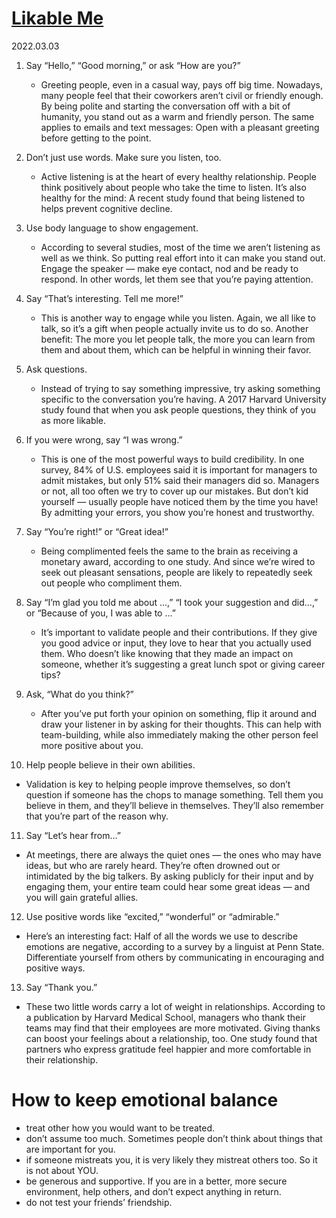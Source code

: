 # [Likable Me](https://www.cnbc.com/2022/03/02/avoid-these-communication-mistakes-if-you-want-to-be-more-likable-says-speech-and-words-experts.html)

2022.03.03

1. Say “Hello,” “Good morning,” or ask “How are you?” 
   - Greeting people, even in a casual way, pays off big time. Nowadays, many people feel that their coworkers aren’t civil or friendly enough. By being polite and starting the conversation off with a bit of humanity, you stand out as a warm and friendly person. The same applies to emails and text messages: Open with a pleasant greeting before getting to the point.

2. Don’t just use words. Make sure you listen, too. 
   - Active listening is at the heart of every healthy relationship. People think positively about people who take the time to listen. It’s also healthy for the mind: A recent study found that being listened to helps prevent cognitive decline.

3. Use body language to show engagement.
   - According to several studies, most of the time we aren’t listening as well as we think. So putting real effort into it can make you stand out. Engage the speaker — make eye contact, nod and be ready to respond. In other words, let them see that you’re paying attention.
  
4. Say “That’s interesting. Tell me more!”
   - This is another way to engage while you listen. Again, we all like to talk, so it’s a gift when people actually invite us to do so.
Another benefit: The more you let people talk, the more you can learn from them and about them, which can be helpful in winning their favor.

5. Ask questions.
   - Instead of trying to say something impressive, try asking something specific to the conversation you’re having. A 2017 Harvard University study found that when you ask people questions, they think of you as more likable.
   
6. If you were wrong, say “I was wrong.”
   - This is one of the most powerful ways to build credibility. In one survey, 84% of U.S. employees said it is important for managers to admit mistakes, but only 51% said their managers did so.
Managers or not, all too often we try to cover up our mistakes. But don’t kid yourself — usually people have noticed them by the time you have! By admitting your errors, you show you’re honest and trustworthy.

7. Say “You’re right!” or “Great idea!”
   - Being complimented feels the same to the brain as receiving a monetary award, according to one study. And since we’re wired to seek out pleasant sensations, people are likely to repeatedly seek out people who compliment them.
   
8. Say “I’m glad you told me about ...,” “I took your suggestion and did...,” or “Because of you, I was able to ...”
   - It’s important to validate people and their contributions. If they give you good advice or input, they love to hear that you actually used them.
Who doesn’t like knowing that they made an impact on someone, whether it’s suggesting a great lunch spot or giving career tips?

9. Ask, “What do you think?”
   - After you’ve put forth your opinion on something, flip it around and draw your listener in by asking for their thoughts. This can help with team-building, while also immediately making the other person feel more positive about you.

10. Help people believe in their own abilities.
   - Validation is key to helping people improve themselves, so don’t question if someone has the chops to manage something. Tell them you believe in them, and they’ll believe in themselves. They’ll also remember that you’re part of the reason why.

11. Say “Let’s hear from…”
   - At meetings, there are always the quiet ones — the ones who may have ideas, but who are rarely heard. They’re often drowned out or intimidated by the big talkers.
By asking publicly for their input and by engaging them, your entire team could hear some great ideas — and you will gain grateful allies. 

12. Use positive words like “excited,” “wonderful” or “admirable.”
   - Here’s an interesting fact: Half of all the words we use to describe emotions are negative, according to a survey by a linguist at Penn State. Differentiate yourself from others by communicating in encouraging and positive ways.
   
13. Say “Thank you.”
   - These two little words carry a lot of weight in relationships. According to a publication by Harvard Medical School, managers who thank their teams may find that their employees are more motivated.
Giving thanks can boost your feelings about a relationship, too. One study found that partners who express gratitude feel happier and more comfortable in their relationship.

# How to keep emotional balance

* treat other how you would want to be treated.
* don’t assume too much. Sometimes people don’t think about things that are important for you.
* if someone mistreats you, it is very likely they mistreat others too. So it is not about YOU. 
* be generous and supportive. If you are in a better, more secure environment, help others, and don’t expect anything in return.
* do not test your friends’ friendship.
